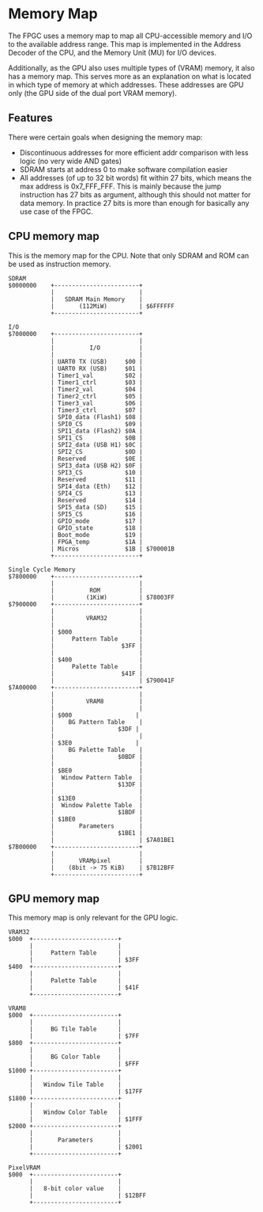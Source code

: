 # Memory Map

The FPGC uses a memory map to map all CPU-accessible memory and I/O to the available address range.
This map is implemented in the Address Decoder of the CPU, and the Memory Unit (MU) for I/O devices.

Additionally, as the GPU also uses multiple types of (VRAM) memory, it also has a memory map. This serves more as an explanation on what is located in which type of memory at which addresses. These addresses are GPU only (the GPU side of the dual port VRAM memory).

## Features

There were certain goals when designing the memory map:

* Discontinuous addresses for more efficient addr comparison with less logic (no very wide AND gates)
* SDRAM starts at address 0 to make software compilation easier
* All addresses (of up to 32 bit words) fit within 27 bits, which means the max address is 0x7_FFF_FFF. This is mainly because the jump instruction has 27 bits as argument, although this should not matter for data memory. In practice 27 bits is more than enough for basically any use case of the FPGC.

## CPU memory map

This is the memory map for the CPU. Note that only SDRAM and ROM can be used as instruction memory.

```text
SDRAM
$0000000    +------------------------+
            |                        |
            |   SDRAM Main Memory    |
            |       (112MiW)         | $6FFFFFF
            +------------------------+

I/O
$7000000    +------------------------+
            |                        | 
            |          I/O           |
            |                        |
            | UART0 TX (USB)     $00 |
            | UART0 RX (USB)     $01 |
            | Timer1_val         $02 |
            | Timer1_ctrl        $03 |
            | Timer2_val         $04 |
            | Timer2_ctrl        $05 |
            | Timer3_val         $06 |
            | Timer3_ctrl        $07 |
            | SPI0_data (Flash1) $08 |
            | SPI0_CS            $09 |
            | SPI1_data (Flash2) $0A |
            | SPI1_CS            $0B |
            | SPI2_data (USB H1) $0C |
            | SPI2_CS            $0D |
            | Reserved           $0E |
            | SPI3_data (USB H2) $0F |
            | SPI3_CS            $10 |
            | Reserved           $11 |
            | SPI4_data (Eth)    $12 |
            | SPI4_CS            $13 |
            | Reserved           $14 |
            | SPI5_data (SD)     $15 |
            | SPI5_CS            $16 |
            | GPIO_mode          $17 |
            | GPIO_state         $18 |
            | Boot_mode          $19 |
            | FPGA_temp          $1A |
            | Micros             $1B | $700001B
            +------------------------+

Single Cycle Memory
$7800000    +------------------------+
            |                        |
            |          ROM           |
            |         (1KiW)         | $78003FF
$7900000    +------------------------+
            |                        |
            |         VRAM32         |
            |                        |
            | $000                   |
            |     Pattern Table      |
            |                   $3FF |
            |                        |
            | $400                   |
            |     Palette Table      |
            |                   $41F |
            |                        | $790041F
$7A00000    +------------------------+
            |                        |
            |         VRAM8          |
            |                        |
            | $000                  |
            |    BG Pattern Table    |
            |                  $3DF |
            |                        |
            | $3E0                  |
            |    BG Palette Table    |
            |                  $0BDF |
            |                        |
            | $BE0                   |
            |  Window Pattern Table  |
            |                  $13DF |
            |                        |
            | $13E0                  |
            |  Window Palette Table  |
            |                  $1BDF |
            | $1BE0                  |
            |       Parameters       |
            |                  $1BE1 |
            |                        | $7A01BE1
$7B00000    +------------------------+
            |                        |
            |       VRAMpixel        |
            |    (8bit -> 75 KiB)    | $7B12BFF
            +------------------------+
```

## GPU memory map

This memory map is only relevant for the GPU logic.

```text
VRAM32
$000  +------------------------+
      |                        |
      |     Pattern Table      |
      |                        | $3FF
$400  +------------------------+
      |                        |
      |     Palette Table      |
      |                        | $41F
      +------------------------+

VRAM8
$000  +------------------------+
      |                        |
      |     BG Tile Table      |
      |                        | $7FF
$800  +------------------------+
      |                        |
      |     BG Color Table     |
      |                        | $FFF
$1000 +------------------------+
      |                        |
      |   Window Tile Table    |
      |                        | $17FF
$1800 +------------------------+
      |                        |
      |   Window Color Table   |
      |                        | $1FFF
$2000 +------------------------+
      |                        |
      |       Parameters       |
      |                        | $2001
      +------------------------+

PixelVRAM
$000  +------------------------+
      |                        |
      |   8-bit color value    |
      |                        | $12BFF
      +------------------------+
```
